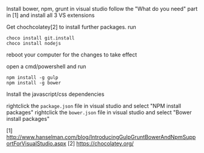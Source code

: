 Install bower, npm, grunt in visual studio
follow the "What do you need" part in [1] and install all 3 VS extensions

Get chochcolatey[2] to install further packages.
run
```
choco install git.install
choco install nodejs
```

reboot your computer for the changes to take effect

open a cmd/powershell and run
```
npm install -g gulp
npm install -g bower
```

Install the javascript/css dependencies

rightclick the `package.json` file in visual studio and select "NPM install packages"
rightclick the `bower.json` file in visual studio and select "Bower install packages"

[1] http://www.hanselman.com/blog/IntroducingGulpGruntBowerAndNpmSupportForVisualStudio.aspx
[2] https://chocolatey.org/
